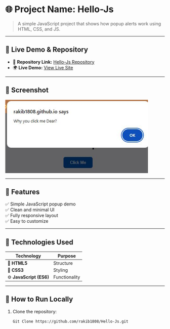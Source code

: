 # 🌐 Project Name: Hello-Js

> A simple JavaScript project that shows how popup alerts work using HTML, CSS, and JS.

---

## 🔗 Live Demo & Repository

- 🧭 **Repository Link:** [Hello-Js Repository](https://github.com/rakib1808/Hello-Js/tree/main/project-files)
- 🌍 **Live Demo:** [View Live Site](https://rakib1808.github.io/Hello-Js/)

---

## 📸 Screenshot

![Project Preview](https://github.com/rakib1808/Hello-Js/blob/main/docs/screenshot.png/screenshot.png)

---

## 🧠 Features

✅ Simple JavaScript popup demo  
✅ Clean and minimal UI  
✅ Fully responsive layout  
✅ Easy to customize  

---

## 🧰 Technologies Used

| Technology | Purpose |
|-------------|----------|
| 🧱 **HTML5** | Structure |
| 🎨 **CSS3** | Styling |
| ⚙️ **JavaScript (ES6)** | Functionality |

---

## 🚀 How to Run Locally

1. Clone the repository:
   ```bash
   Git Clone https://github.com/rakib1808/Hello-Js.git



